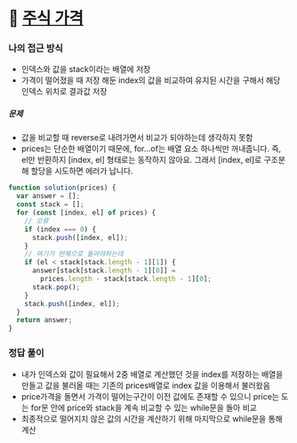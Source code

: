 # 🔗 [주식 가격](https://school.programmers.co.kr/learn/courses/30/lessons/42584)

### 나의 접근 방식

- 인덱스와 값을 stack이라는 배열에 저장
- 가격이 떨어졌을 때 저장 해둔 index의 값을 비교하여 유지된 시간을 구해서 해당 인덱스 위치로 결과값 저장

##### 문제

- 값을 비교할 때 reverse로 내려가면서 비교가 되야하는데 생각하지 못함
- prices는 단순한 배열이기 때문에, for...of는 배열 요소 하나씩만 꺼내줍니다. 즉, el만 반환하지 [index, el] 형태로는 동작하지 않아요. 그래서 [index, el]로 구조분해 할당을 시도하면 에러가 납니다.

```javascript
function solution(prices) {
  var answer = [];
  const stack = [];
  for (const [index, el] of prices) {
    // 오류
    if (index === 0) {
      stack.push([index, el]);
    }
    // 여기가 반복으로 돌아야하는데
    if (el < stack[stack.length - 1][1]) {
      answer[stack[stack.length - 1][0]] =
        prices.length - stack[stack.length - 1][0];
      stack.pop();
    }
    stack.push([index, el]);
  }
  return answer;
}
```

### 정답 풀이

- 내가 인덱스와 값이 필요해서 2중 배열로 계산했던 것을 index를 저장하는 배열을 만들고 값을 불러올 때는 기존의 prices배열로 index 값을 이용해서 불러왔음
- price가격을 돌면서 가격이 떨어는구간이 이전 값에도 존재할 수 있으니 price는 도는 for문 안에 price와 stack을 계속 비교할 수 있는 while문을 돌아 비교
- 최종적으로 떨어지지 않은 값의 시간을 계산하기 위해 마지막으로 while문을 통해 계산
